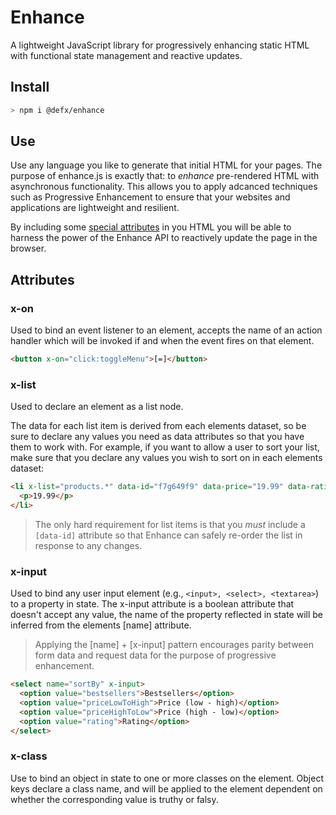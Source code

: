 # Enhance

A lightweight JavaScript library for progressively enhancing static HTML with functional state management and reactive updates.

## Install

```sh
> npm i @defx/enhance
```

## Use

Use any language you like to generate that initial HTML for your pages. The purpose of enhance.js is exactly that: to _enhance_ pre-rendered HTML with asynchronous functionality. This allows you to apply adcanced techniques such as Progressive Enhancement to ensure that your websites and applications are lightweight and resilient.

By including some [special attributes]() in you HTML you will be able to harness the power of the Enhance API to reactively update the page in the browser.

## Attributes

### x-on

Used to bind an event listener to an element, accepts the name of an action handler which will be invoked if and when the event fires on that element.

```html
<button x-on="click:toggleMenu">[=]</button>
```

### x-list

Used to declare an element as a list node.

The data for each list item is derived from each elements dataset, so be sure to declare any values you need as data attributes so that you have them to work with. For example, if you want to allow a user to sort your list, make sure that you declare any values you wish to sort on in each elements dataset:

```html
<li x-list="products.*" data-id="f7g649f9" data-price="19.99" data-rating="4.2">
  <p>19.99</p>
</li>
```

> The only hard requirement for list items is that you _must_ include a `[data-id]` attribute so that Enhance can safely re-order the list in response to any changes.

### x-input

Used to bind any user input element (e.g., `<input>, <select>, <textarea>`) to a property in state. The x-input attribute is a boolean attribute that doesn't accept any value, the name of the property reflected in state will be inferred from the elements [name] attribute.

> Applying the [name] + [x-input] pattern encourages parity between form data and request data for the purpose of progressive enhancement.

```html
<select name="sortBy" x-input>
  <option value="bestsellers">Bestsellers</option>
  <option value="priceLowToHigh">Price (low - high)</option>
  <option value="priceHighToLow">Price (high - low)</option>
  <option value="rating">Rating</option>
</select>
```

### x-class

Use to bind an object in state to one or more classes on the element. Object keys declare a class name, and will be applied to the element dependent on whether the corresponding value is truthy or falsy.
